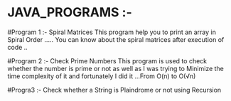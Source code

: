 # JAVA_PROGRAMS :- 

#Program 1 :- Spiral Matrices
This program help you to print an array in Spiral Order ..... You can know about the spiral matrices after execution of code ..
  
 #Program 2 :- Check Prime Numbers 
 This program is used to check whether the number is prime or not as well as I was trying to Minimize the time complexity of it and fortunately I did it ...From O(n) to O(√n) 
 
 #Progra3 :- Check whether a String is Plaindrome or not using Recursion
